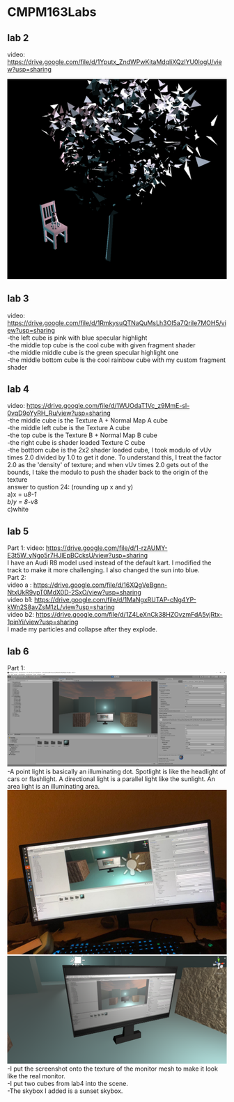 # CMPM163Labs

## lab 2 
video: https://drive.google.com/file/d/1Yputx_ZndWPwKitaMdqliXQzlYU0logU/view?usp=sharing  

![](lab2/screenshot.png)  

## lab 3 
video: https://drive.google.com/file/d/1RmkysuQTNaQuMsLh3OI5a7QriIe7MOH5/view?usp=sharing  
-the left cube is pink with blue specular highlight  
-the middle top cube is the cool cube with given fragment shader  
-the middle middle cube is the green specular highlight one  
-the middle bottom cube is the cool rainbow cube with my custom fragment shader  

## lab 4 
video: https://drive.google.com/file/d/1WUOdaT1Vc_z9MmE-sl-0vqD9oYyRH_Ru/view?usp=sharing  
-the middle cube is the Texture A + Normal Map A cube  
-the middle left cube is the Texture A cube  
-the top cube is the Texture B + Normal Map B cube  
-the right cube is shader loaded Texture C cube  
-the botttom cube is the 2x2 shader loaded cube, I took modulo of vUv times 2.0 divided by 1.0 to get it done. To understand this, I treat the factor 2.0 as the 'density' of texture; and when vUv times 2.0 gets out of the bounds, I take the modulo to push the shader back to the origin of the texture  
answer to qustion 24: (rounding up x and y)  
	a)x = u*8-1  
	b)y = 8-v*8  
	c)white  

## lab 5
Part 1: video: https://drive.google.com/file/d/1-rzAUMY-E3t5W_yNgo5r7HJlEpBCcksU/view?usp=sharing  
I have an Audi R8 model used instead of the default kart. I modified the track to make it more challenging. I also changed the sun into blue.  
Part 2:  
video a : https://drive.google.com/file/d/16XQgVeBgnn-NtxUkR9vpT0MdX0D-2SxO/view?usp=sharing  
video b1: https://drive.google.com/file/d/1MaNgxRUTAP-cNg4YP-kWn2S8avZsM1zL/view?usp=sharing  
video b2: https://drive.google.com/file/d/1Z4LeXnCk38HZOvzmFdA5vjRtx-1pinYi/view?usp=sharing  
I made my particles and collapse after they explode.

## lab 6  
Part 1:
![](lab6/screenshot.png)  
-A point light is basically an illuminating dot. Spotlight is like the headlight of cars or flashlight. A directional light is a parallel light like the sunlight. An area light is an illuminating area.  
![](lab6/Photo.jpg)  ![](lab6/material.png)  
-I put the screenshot onto the texture of the monitor mesh to make it look like the real monitor.  
-I put two cubes from lab4 into the scene.  
-The skybox I added is a sunset skybox.  